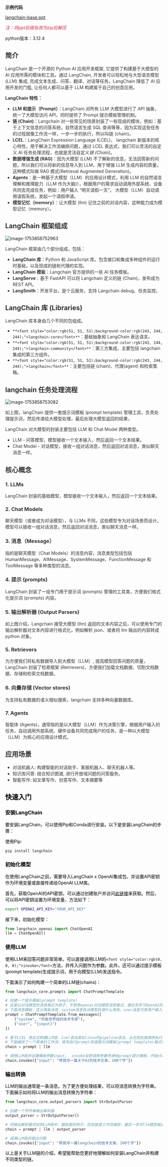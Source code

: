 **示例代码**

[langchain-base.ppt](https://www.yuque.com/attachments/yuque/0/2025/ppt/1387387/1745159935229-4d3732de-e115-4fac-a403-44ee5046a31c.ppt)

_<font style="color:#DF2A3F;">注：将ppt后缀名改为zip后解压</font>_

python版本：3.12.4

## <font style="color:rgb(51, 51, 51);">简介</font>
<font style="color:rgb(51, 51, 51);">LangChain 是一个开源的 Python AI 应用开发框架, 它提供了构建基于大模型的 AI 应用所需的模块和工具。通过 LangChain, 开发者可以轻松地与大型语言模型 (LLM) 集成, 完成文本生成、问答、翻译、对话等任务。LangChain 降低了 AI 应用开发的门槛, 让任何人都可以基于 LLM 构建属于自己的创意应用。</font>

**<font style="color:rgb(51, 51, 51);">LangChain 特性：</font>**

+ **<font style="color:rgb(51, 51, 51);">LLM 和提示（Prompt）</font>**<font style="color:rgb(51, 51, 51);">：LangChain 对所有 LLM 大模型进行了 API 抽象，统一了大模型访问 API，同时提供了 Prompt 提示模板管理机制。</font>
+ **<font style="color:rgb(51, 51, 51);">链 (Chain)</font>**<font style="color:rgb(51, 51, 51);">：Langchain 对一些常见的场景封装了一些现成的模块，例如：基于上下文信息的问答系统，自然语言生成 SQL 查询等等，因为实现这些任务的过程就像工作流一样，一步一步的执行，所以叫链 (chain)。</font>
+ **<font style="color:rgb(51, 51, 51);">LCEL</font>**<font style="color:rgb(51, 51, 51);">：LangChain Expression Language (LCEL)， langchain 新版本的核心特性，用于解决工作流编排问题，通过 LCEL 表达式，我们可以灵活的自定义 AI 任务处理流程，也就是灵活自定义</font>_<font style="color:rgb(51, 51, 51);">链 (Chain)</font>_<font style="color:rgb(51, 51, 51);">。</font>
+ **<font style="color:rgb(51, 51, 51);">数据增强生成 (RAG)</font>**<font style="color:rgb(51, 51, 51);">：因为大模型 (LLM) 不了解新的信息，无法回答新的问题，所以我们可以将新的信息导入到 LLM，用于增强 LLM 生成内容的质量，这种模式叫做 RAG 模式(Retrieval Augmented Generation)。</font>
+ **<font style="color:rgb(51, 51, 51);">Agents</font>**<font style="color:rgb(51, 51, 51);">：是一种基于大模型（LLM）的应用设计模式，利用 LLM 的自然语言理解和推理能力（LLM 作为大脑)），根据用户的需求自动调用外部系统、设备共同去完成任务，例如：用户输入 “明天请假一天”， 大模型（LLM）自动调用请假系统，发起一个请假申请。</font>
+ **<font style="color:rgb(51, 51, 51);">模型记忆（memory）</font>**<font style="color:rgb(51, 51, 51);">：让大模型 (llm) 记住之前的对话内容，这种能力成为模型记忆（memory）。</font>

## <font style="color:rgb(51, 51, 51);">LangChain 框架组成</font>
![image-1753858752963](http://img.minalz.cn/typora/image-1753858752963.svg)

<font style="color:rgb(51, 51, 51);">LangChain 框架由几个部分组成，包括：</font>

+ **<font style="color:rgb(51, 51, 51);">LangChain 库</font>**<font style="color:rgb(51, 51, 51);">：Python 和 JavaScript 库。包含接口和集成多种组件的运行时基础，以及现成的链和代理的实现。</font>
+ **<font style="color:rgb(51, 51, 51);">LangChain 模板</font>**<font style="color:rgb(51, 51, 51);">：Langchain 官方提供的一些 AI 任务模板。</font>
+ **<font style="color:rgb(51, 51, 51);">LangServe</font>**<font style="color:rgb(51, 51, 51);">：基于 FastAPI 可以将 Langchain 定义的链 (Chain)，发布成为 REST API。</font>
+ **<font style="color:rgb(51, 51, 51);">LangSmith</font>**<font style="color:rgb(51, 51, 51);">：开发平台，是个云服务，支持 Langchain debug、任务监控。</font>

## <font style="color:rgb(51, 51, 51);">LangChain 库 (Libraries)</font>
<font style="color:rgb(51, 51, 51);">LangChain 库本身由几个不同的包组成。</font>

+ `**<font style="color:rgb(51, 51, 51);background-color:rgb(243, 244, 244);">langchain-core</font>**`<font style="color:rgb(51, 51, 51);">：基础抽象和 LangChain 表达语言。</font>
+ `**<font style="color:rgb(51, 51, 51);background-color:rgb(243, 244, 244);">langchain-community</font>**`<font style="color:rgb(51, 51, 51);">：第三方集成，主要包括 langchain 集成的第三方组件。</font>
+ `**<font style="color:rgb(51, 51, 51);background-color:rgb(243, 244, 244);">langchain</font>**`<font style="color:rgb(51, 51, 51);">：主要包括链 (chain)、代理(agent) 和检索策略。</font>

## <font style="color:rgb(51, 51, 51);">langchain 任务处理流程</font>
![image-1753858753082](http://img.minalz.cn/typora/image-1753858753082.jpeg)

<font style="color:rgb(51, 51, 51);">如上图，langChain 提供一套提示词模板 (prompt template) 管理工具，负责处理提示词，然后传递给大模型处理，最后处理大模型返回的结果，</font>

<font style="color:rgb(51, 51, 51);">LangChain 对大模型的封装主要包括 LLM 和 Chat Model 两种类型。</font>

+ <font style="color:rgb(51, 51, 51);">LLM - 问答模型，模型接收一个文本输入，然后返回一个文本结果。</font>
+ <font style="color:rgb(51, 51, 51);">Chat Model - 对话模型，接收一组对话消息，然后返回对话消息，类似聊天消息一样。</font>

## <font style="color:rgb(51, 51, 51);">核心概念</font>
### <font style="color:rgb(51, 51, 51);">1. LLMs</font>
<font style="color:rgb(51, 51, 51);">LangChain 封装的基础模型，模型接收一个文本输入，然后返回一个文本结果。</font>

### <font style="color:rgb(51, 51, 51);">2. Chat Models</font>
<font style="color:rgb(51, 51, 51);">聊天模型（或者成为对话模型），与 LLMs 不同，这些模型专为对话场景而设计。模型可以接收一组对话消息，然后返回对话消息，类似聊天消息一样。</font>

### <font style="color:rgb(51, 51, 51);">3. 消息（Message）</font>
<font style="color:rgb(51, 51, 51);">指的是聊天模型（Chat Models）的消息内容，消息类型包括包括 HumanMessage、AIMessage、SystemMessage、FunctionMessage 和 ToolMessage 等多种类型的消息。</font>

### <font style="color:rgb(51, 51, 51);">4. 提示 (prompts)</font>
<font style="color:rgb(51, 51, 51);">LangChain 封装了一组专门用于提示词 (prompts) 管理的工具类，方便我们格式化提示词 (prompts) 内容。</font>

### <font style="color:rgb(51, 51, 51);">5. 输出解析器 (Output Parsers)</font>
<font style="color:rgb(51, 51, 51);">如上图介绍，Langchain 接受大模型 (llm) 返回的文本内容之后，可以使用专门的输出解析器对文本内容进行格式化，例如解析 json、或者将 llm 输出的内容转成 python 对象。</font>

### <font style="color:rgb(51, 51, 51);">5. Retrievers</font>
<font style="color:rgb(51, 51, 51);">为方便我们将私有数据导入到大模型（LLM）, 提高模型回答问题的质量，LangChain 封装了检索框架 (Retrievers)，方便我们加载文档数据、切割文档数据、存储和检索文档数据。</font>

### <font style="color:rgb(51, 51, 51);">6. 向量存储 (Vector stores)</font>
<font style="color:rgb(51, 51, 51);">为支持私有数据的语义相似搜索，langchain 支持多种向量数据库。</font>

### <font style="color:rgb(51, 51, 51);">7. Agents</font>
<font style="color:rgb(51, 51, 51);">智能体 (Agents)，通常指的是以大模型（LLM）作为决策引擎，根据用户输入的任务，自动调用外部系统、硬件设备共同完成用户的任务，是一种以大模型（LLM）为核心的应用设计模式。</font>

## <font style="color:rgb(51, 51, 51);">应用场景</font>
+ <font style="color:rgb(51, 51, 51);">对话机器人: 构建智能的对话助手、客服机器人、聊天机器人等。</font>
+ <font style="color:rgb(51, 51, 51);">知识库问答: 结合知识图谱, 进行开放域问题的问答服务。</font>
+ <font style="color:rgb(51, 51, 51);">智能写作: 如文章写作、创意写作、文本摘要等</font>

## <font style="color:rgb(0, 0, 0);">快速入门</font>
### <font style="color:rgb(0, 0, 0);">安装LangChain</font>
<font style="color:rgb(0, 0, 0);">要安装LangChain，可以使用Pip和Conda进行安装。以下是安装LangChain的步骤：</font>

<font style="color:rgb(0, 0, 0);">使用Pip:</font>

```bash
pip install langchain
```

### <font style="color:rgb(0, 0, 0);">初始化模型</font>
<font style="color:rgb(0, 0, 0);">在使用LangChain之前，需要导入LangChain x OpenAI集成包，并设置API密钥作为环境变量或直接传递给OpenAI LLM类。</font>

<font style="color:rgb(0, 0, 0);">首先，获取OpenAI的API密钥，可以通过创建账户并访问</font>[<font style="color:rgb(0, 0, 0);">此链接</font>](https://platform.openai.com/account/api-keys)<font style="color:rgb(0, 0, 0);">来获取。然后，可以将API密钥设置为环境变量，方法如下：</font>

```bash
export OPENAI_API_KEY="YOUR_API_KEY"
```

<font style="color:rgb(0, 0, 0);">接下来，初始化模型：</font>

```python
from langchain_openai import ChatOpenAI
llm = ChatOpenAI()
```



### <font style="color:rgb(0, 0, 0);">使用LLM</font>
<font style="color:rgb(0, 0, 0);">使用LLM来回答问题非常简单。可以直接调用LLM的</font>`<font style="color:rgb(0, 0, 0);">invoke</font>`<font style="color:rgb(0, 0, 0);">方法，并传入问题作为参数。此外，还可以通过提示模板(prompt template)生成提示词，用于向模型(LLM)发送指令。</font>

<font style="color:rgb(0, 0, 0);">下面演示了如何构建一个简单的LLM链(chains)：</font>

```python
from langchain_core.prompts import ChatPromptTemplate

# 创建一个提示模板(prompt template)
# 这里以对话模型的消息格式为例子，不熟悉openai对话模型消息格式，建议先学习OpenAI的API教程
# 下面消息模板，定义两条消息，system消息告诉模型扮演什么角色，user消息代表用户输入的问题，这里用了一个占位符{input} 代表接受一个模版参数input。
prompt = ChatPromptTemplate.from_messages([
    ("system", "你是世界级的技术专家"),
    ("user", "{input}")
])

# 基于LCEL 表达式构建LLM链，lcel语法类似linux的pipeline语法，从左到右按顺序执行
# 下面编排了一个简单的工作流，首先执行prompt完成提示词模板(prompt template)格式化处理， 然后将格式化后的prompt传递给llm模型执行，最终返回llm执行结果。
chain = prompt | llm

# 调用LLM链并设置模板参数input,  invoke会把调用参数传递给prompt提示模板，开始chain定义的步骤开始逐步执行。
chain.invoke({"input": "帮我写一篇关于AI的技术文章，100个字"})
```

### <font style="color:rgb(0, 0, 0);">输出转换</font>
<font style="color:rgb(0, 0, 0);">LLM的输出通常是一条消息，为了更方便处理结果，可以将消息转换为字符串。下面展示如何将LLM的输出消息转换为字符串：</font>

```python
from langchain_core.output_parsers import StrOutputParser

# 创建一个字符串输出解析器
output_parser = StrOutputParser()

# 将输出解析器添加到LLM链中，跟前面的例子，区别就是工作流编排，最后一步将llm模型输出的结果传递给output_parser进行格式转换
chain = prompt | llm | output_parser

# 调用LLM链并提出问题
chain.invoke({"input": "帮我写一篇langchain的技术文章，100个字"})
```

<font style="color:rgb(0, 0, 0);">以上是关于LLM链的介绍，希望能帮助您更好地理解如何安装LangChain并构建不同类型的链。</font>


